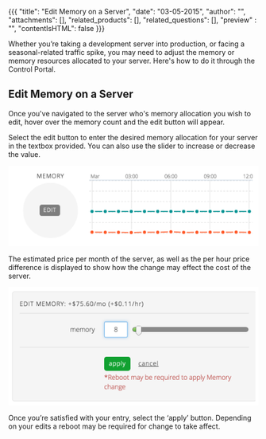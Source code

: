 {{{
  "title": "Edit Memory on a Server",
  "date": "03-05-2015",
  "author": "",
  "attachments": [],
  "related_products": [],
  "related_questions": [],
  "preview" : "",
  "contentIsHTML": false
  }}}

Whether you’re taking a development server into production, or facing a seasonal-related traffic spike, you may need to adjust the memory or memory resources allocated to your server. Here's how to do it through the Control Portal.

## Edit Memory on a Server

Once you've navigated to the server who's memory allocation you wish to edit, hover over the memory count and the edit button will appear.

Select the edit button to enter the desired memory allocation for your server in the textbox provided. You can also use the slider to increase or decrease the value.

![Edit memory button](../images/servers-edit-memory-1.png)

The estimated price per month of the server, as well as the per hour price difference is displayed to show how the change may effect the cost of the server.

![Edit the amount of memory allocated to the server](../images/servers-edit-memory-2.png)

Once you’re satisfied with your entry, select the ‘apply’ button. Depending on your edits a reboot may be required for change to take affect.
